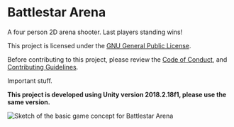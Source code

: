 # Battlestar Arena

A four person 2D arena shooter. Last players standing wins!

This project is licensed under the [GNU General Public License](https://github.com/kikiriki-studios-canada/battlestar-arena/blob/master/LICENSE).

Before contributing to this project, please review the [Code of Conduct](https://github.com/kikiriki-studios-canada/battlestar-arena/blob/master/CODE_OF_CONDUCT.md), and [Contributing Guidelines](https://github.com/kikiriki-studios-canada/battlestar-arena/blob/master/CONTRIBUTING.md).

Important stuff.

**This project is developed using Unity version 2018.2.18f1, please use the same version.**

![Sketch of the basic game concept for Battlestar Arena](https://i.imgur.com/3zRNcvz.png "Basic game concept")
